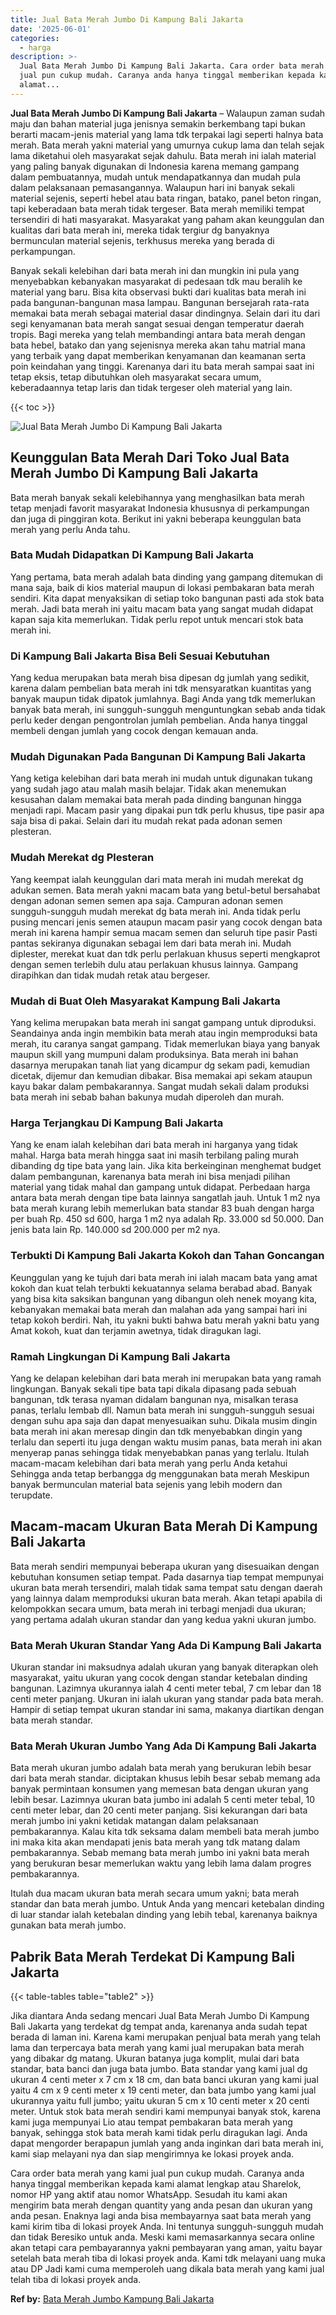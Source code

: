 ```yaml
---
title: Jual Bata Merah Jumbo Di Kampung Bali Jakarta
date: '2025-06-01'
categories:
  - harga
description: >-
  Jual Bata Merah Jumbo Di Kampung Bali Jakarta. Cara order bata merah yang kami
  jual pun cukup mudah. Caranya anda hanya tinggal memberikan kepada kami
  alamat...
---
```


**Jual Bata Merah Jumbo Di Kampung Bali Jakarta** – Walaupun zaman sudah maju dan bahan material juga jenisnya semakin berkembang tapi bukan berarti macam-jenis material yang lama tdk terpakai lagi seperti halnya bata merah. Bata merah yakni material yang umurnya cukup lama dan telah sejak lama diketahui oleh masyarakat sejak dahulu. Bata merah ini ialah material yang paling banyak digunakan di Indonesia karena memang gampang dalam pembuatannya, mudah untuk mendapatkannya dan mudah pula dalam pelaksanaan pemasangannya. Walaupun hari ini banyak sekali material sejenis, seperti hebel atau bata ringan, batako, panel beton ringan, tapi keberadaan bata merah tidak tergeser. Bata merah memiliki tempat tersendiri di hati masyarakat. Masyarakat yang paham akan keunggulan dan kualitas dari bata merah ini, mereka tidak tergiur dg banyaknya bermunculan material sejenis, terkhusus mereka yang berada di perkampungan.

Banyak sekali kelebihan dari bata merah ini dan mungkin ini pula yang menyebabkan kebanyakan masyarakat di pedesaan tdk mau beralih ke material yang baru. Bisa kita observasi bukti dari kualitas bata merah ini pada bangunan-bangunan masa lampau. Bangunan bersejarah rata-rata memakai bata merah sebagai material dasar dindingnya. Selain dari itu dari segi kenyamanan bata merah sangat sesuai dengan temperatur daerah tropis. Bagi mereka yang telah membandingi antara bata merah dengan bata hebel, batako dan yang sejenisnya mereka akan tahu matrial mana yang terbaik yang dapat memberikan kenyamanan dan keamanan serta poin keindahan yang tinggi. Karenanya dari itu bata merah sampai saat ini tetap eksis, tetap dibutuhkan oleh masyarakat secara umum, keberadaannya tetap laris dan tidak tergeser oleh material yang lain.

{{< toc >}}

![Jual Bata Merah Jumbo Di Kampung Bali Jakarta](/images/jual-bata-merah-20.png)

## Keunggulan Bata Merah Dari Toko Jual Bata Merah Jumbo Di Kampung Bali Jakarta

Bata merah banyak sekali kelebihannya yang menghasilkan bata merah tetap menjadi favorit masyarakat Indonesia khususnya di perkampungan dan juga di pinggiran kota. Berikut ini yakni beberapa keunggulan bata merah yang perlu Anda tahu.

### Bata Mudah Didapatkan Di Kampung Bali Jakarta

Yang pertama, bata merah adalah bata dinding yang gampang ditemukan di mana saja, baik di kios material maupun di lokasi pembakaran bata merah sendiri. Kita dapat menyaksikan di setiap toko bangunan pasti ada stok bata merah. Jadi bata merah ini yaitu macam bata yang sangat mudah didapat kapan saja kita memerlukan. Tidak perlu repot untuk mencari stok bata merah ini.

### Di Kampung Bali Jakarta Bisa Beli Sesuai Kebutuhan

Yang kedua merupakan bata merah bisa dipesan dg jumlah yang sedikit, karena dalam pembelian bata merah ini tdk mensyaratkan kuantitas yang banyak maupun tidak dipatok jumlahnya. Bagi Anda yang tdk memerlukan banyak bata merah, ini sungguh-sungguh menguntungkan sebab anda tidak perlu keder dengan pengontrolan jumlah pembelian. Anda hanya tinggal membeli dengan jumlah yang cocok dengan kemauan anda.

### Mudah Digunakan Pada Bangunan Di Kampung Bali Jakarta

Yang ketiga kelebihan dari bata merah ini mudah untuk digunakan tukang yang sudah jago atau malah masih belajar. Tidak akan menemukan kesusahan dalam memakai bata merah pada dinding bangunan hingga menjadi rapi. Macam pasir yang dipakai pun tdk perlu khusus, tipe pasir apa saja bisa di pakai. Selain dari itu mudah rekat pada adonan semen plesteran.

### Mudah Merekat dg Plesteran

Yang keempat ialah keunggulan dari mata merah ini mudah merekat dg adukan semen. Bata merah yakni macam bata yang betul-betul bersahabat dengan adonan semen semen apa saja. Campuran adonan semen sungguh-sungguh mudah merekat dg bata merah ini. Anda tidak perlu pusing mencari jenis semen ataupun macam pasir yang cocok dengan bata merah ini karena hampir semua macam semen dan seluruh tipe pasir Pasti pantas sekiranya digunakan sebagai lem dari bata merah ini. Mudah diplester, merekat kuat dan tdk perlu perlakuan khusus seperti mengkaprot dengan semen terlebih dulu atau perlakuan khusus lainnya. Gampang dirapihkan dan tidak mudah retak atau bergeser.

### Mudah di Buat Oleh Masyarakat Kampung Bali Jakarta

Yang kelima merupakan bata merah ini sangat gampang untuk diproduksi. Seandainya anda ingin membikin bata merah atau ingin memproduksi bata merah, itu caranya sangat gampang. Tidak memerlukan biaya yang banyak maupun skill yang mumpuni dalam produksinya. Bata merah ini bahan dasarnya merupakan tanah liat yang dicampur dg sekam padi, kemudian dicetak, dijemur dan kemudian dibakar. Bisa memakai api sekam ataupun kayu bakar dalam pembakarannya. Sangat mudah sekali dalam produksi bata merah ini sebab bahan bakunya mudah diperoleh dan murah.

### Harga Terjangkau Di Kampung Bali Jakarta

Yang ke enam ialah kelebihan dari bata merah ini harganya yang tidak mahal. Harga bata merah hingga saat ini masih terbilang paling murah dibanding dg tipe bata yang lain. Jika kita berkeinginan menghemat budget dalam pembangunan, karenanya bata merah ini bisa menjadi pilihan material yang tidak mahal dan gampang untuk didapat. Perbedaan harga antara bata merah dengan tipe bata lainnya sangatlah jauh. Untuk 1 m2 nya bata merah kurang lebih memerlukan bata standar 83 buah dengan harga per buah Rp. 450 sd 600, harga 1 m2 nya adalah Rp. 33.000 sd 50.000. Dan jenis bata lain Rp. 140.000 sd 200.000 per m2 nya.

### Terbukti Di Kampung Bali Jakarta Kokoh dan Tahan Goncangan

Keunggulan yang ke tujuh dari bata merah ini ialah macam bata yang amat kokoh dan kuat telah terbukti kekuatannya selama berabad abad. Banyak yang bisa kita saksikan bangunan yang dibangun oleh nenek moyang kita, kebanyakan memakai bata merah dan malahan ada yang sampai hari ini tetap kokoh berdiri. Nah, itu yakni bukti bahwa batu merah yakni batu yang Amat kokoh, kuat dan terjamin awetnya, tidak diragukan lagi.

### Ramah Lingkungan Di Kampung Bali Jakarta

Yang ke delapan kelebihan dari bata merah ini merupakan bata yang ramah lingkungan. Banyak sekali tipe bata tapi dikala dipasang pada sebuah bangunan, tdk terasa nyaman didalam bangunan nya, misalkan terasa panas, terlalu lembab dll. Namun bata merah ini sungguh-sungguh sesuai dengan suhu apa saja dan dapat menyesuaikan suhu. Dikala musim dingin bata merah ini akan meresap dingin dan tdk menyebabkan dingin yang terlalu dan seperti itu juga dengan waktu musim panas, bata merah ini akan menyerap panas sehingga tidak menyebabkan panas yang terlalu. Itulah macam-macam kelebihan dari bata merah yang perlu Anda ketahui Sehingga anda tetap berbangga dg menggunakan bata merah Meskipun banyak bermunculan material bata sejenis yang lebih modern dan terupdate.

## Macam-macam Ukuran Bata Merah Di Kampung Bali Jakarta

Bata merah sendiri mempunyai beberapa ukuran yang disesuaikan dengan kebutuhan konsumen setiap tempat. Pada dasarnya tiap tempat mempunyai ukuran bata merah tersendiri, malah tidak sama tempat satu dengan daerah yang lainnya dalam memproduksi ukuran bata merah. Akan tetapi apabila di kelompokkan secara umum, bata merah ini terbagi menjadi dua ukuran; yang pertama adalah ukuran standar dan yang kedua yakni ukuran jumbo.

### Bata Merah Ukuran Standar Yang Ada Di Kampung Bali Jakarta

Ukuran standar ini maksudnya adalah ukuran yang banyak diterapkan oleh masyarakat, yaitu ukuran yang cocok dengan standar ketebalan dinding bangunan. Lazimnya ukurannya ialah 4 centi meter tebal, 7 cm lebar dan 18 centi meter panjang. Ukuran ini ialah ukuran yang standar pada bata merah. Hampir di setiap tempat ukuran standar ini sama, makanya diartikan dengan bata merah standar.

### Bata Merah Ukuran Jumbo Yang Ada Di Kampung Bali Jakarta

Bata merah ukuran jumbo adalah bata merah yang berukuran lebih besar dari bata merah standar. diciptakan khusus lebih besar sebab memang ada banyak permintaan konsumen yang memesan bata dengan ukuran yang lebih besar. Lazimnya ukuran bata jumbo ini adalah 5 centi meter tebal, 10 centi meter lebar, dan 20 centi meter panjang. Sisi kekurangan dari bata merah jumbo ini yakni ketidak matangan dalam pelaksanaan pembakarannya. Kalau kita tdk seksama dalam membeli bata merah jumbo ini maka kita akan mendapati jenis bata merah yang tdk matang dalam pembakarannya. Sebab memang bata merah jumbo ini yakni bata merah yang berukuran besar memerlukan waktu yang lebih lama dalam progres pembakarannya.

Itulah dua macam ukuran bata merah secara umum yakni; bata merah standar dan bata merah jumbo. Untuk Anda yang mencari ketebalan dinding di luar standar ialah ketebalan dinding yang lebih tebal, karenanya baiknya gunakan bata merah jumbo.

## Pabrik Bata Merah Terdekat Di Kampung Bali Jakarta

{{< table-tables table="table2" >}}

Jika diantara Anda sedang mencari Jual Bata Merah Jumbo Di Kampung Bali Jakarta yang terdekat dg tempat anda, karenanya anda sudah tepat berada di laman ini. Karena kami merupakan penjual bata merah yang telah lama dan terpercaya bata merah yang kami jual merupakan bata merah yang dibakar dg matang. Ukuran batanya juga komplit, mulai dari bata standar, bata banci dan juga bata jumbo. Bata standar yang kami jual dg ukuran 4 centi meter x 7 cm x 18 cm, dan bata banci ukuran yang kami jual yaitu 4 cm x 9 centi meter x 19 centi meter, dan bata jumbo yang kami jual ukurannya yaitu full jumbo; yaitu ukuran 5 cm x 10 centi meter x 20 centi meter. Untuk stok bata merah sendiri kami mempunyai banyak stok, karena kami juga mempunyai Lio atau tempat pembakaran bata merah yang banyak, sehingga stok bata merah kami tidak perlu diragukan lagi. Anda dapat mengorder berapapun jumlah yang anda inginkan dari bata merah ini, kami siap melayani nya dan siap mengirimnya ke lokasi proyek anda.

Cara order bata merah yang kami jual pun cukup mudah. Caranya anda hanya tinggal memberikan kepada kami alamat lengkap atau Sharelok, nomor HP yang aktif atau nomor WhatsApp. Sesudah itu kami akan mengirim bata merah dengan quantity yang anda pesan dan ukuran yang anda pesan. Enaknya lagi anda bisa membayarnya saat bata merah yang kami kirim tiba di lokasi proyek Anda. Ini tentunya sungguh-sungguh mudah dan tidak Beresiko untuk anda. Meski kami memasarkannya secara online akan tetapi cara pembayarannya yakni pembayaran yang aman, yaitu bayar setelah bata merah tiba di lokasi proyek anda. Kami tdk melayani uang muka atau DP Jadi kami cuma memperoleh uang dikala bata merah yang kami jual telah tiba di lokasi proyek anda.

**Ref by:** [Bata Merah Jumbo Kampung Bali Jakarta](https://id.wikipedia.org/wiki/Bata)
